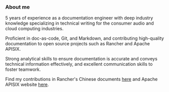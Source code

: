 ### About me

5 years of experience as a documentation engineer with deep industry knowledge specializing in technical writing for the consumer audio and cloud computing industries.

Proficient in doc-as-code, Git, and Markdown, and contributing high-quality documentation to open source projects such as Rancher and Apache APISIX.

Strong analytical skills to ensure documentation is accurate and conveys technical information effectively, and excellent communication skills to foster teamwork.


Find my contributions in Rancher's Chinese documents [here](https://github.com/cnrancher/docs-rancher2/graphs/contributors) and Apache APISIX website [here](https://github.com/apache/apisix-website/graphs/contributors).
